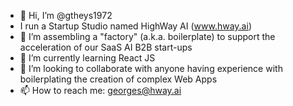 - 👋 Hi, I’m @gtheys1972
- I run a Startup Studio named HighWay AI (www.hway.ai)
- 👀 I’m assembling a "factory" (a.k.a. boilerplate) to support the acceleration of our SaaS AI B2B start-ups
- 🌱 I’m currently learning React JS
- 💞️ I’m looking to collaborate with anyone having experience with boilerplating the creation of complex Web Apps
- 📫 How to reach me: georges@hway.ai

<!---
gtheys1972/gtheys1972 is a ✨ special ✨ repository because its `README.md` (this file) appears on your GitHub profile.
You can click the Preview link to take a look at your changes.
--->
